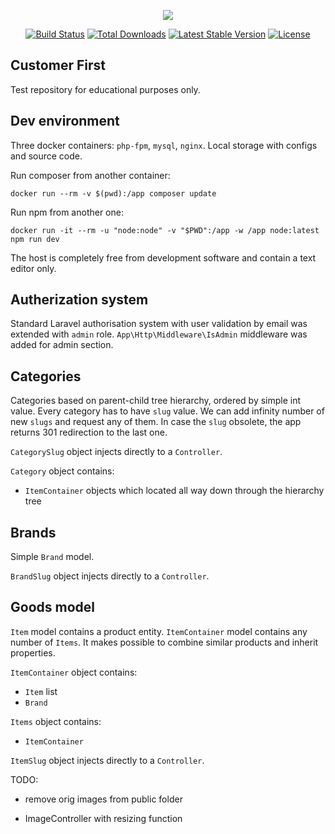 <p align="center"><img src="https://laravel.com/assets/img/components/logo-laravel.svg"></p>

<p align="center">
<a href="https://travis-ci.org/laravel/framework"><img src="https://travis-ci.org/laravel/framework.svg" alt="Build Status"></a>
<a href="https://packagist.org/packages/laravel/framework"><img src="https://poser.pugx.org/laravel/framework/d/total.svg" alt="Total Downloads"></a>
<a href="https://packagist.org/packages/laravel/framework"><img src="https://poser.pugx.org/laravel/framework/v/stable.svg" alt="Latest Stable Version"></a>
<a href="https://packagist.org/packages/laravel/framework"><img src="https://poser.pugx.org/laravel/framework/license.svg" alt="License"></a>
</p>

## Customer First

Test repository for educational purposes only.

## Dev environment

Three docker containers: `php-fpm`, `mysql`, `nginx`. Local storage with configs and source code. 


Run composer from another container:

`docker run --rm -v $(pwd):/app composer update`

Run npm from another one:

`docker run -it --rm -u "node:node" -v "$PWD":/app -w /app node:latest npm run dev`

The host is completely free from development software and contain a text editor only.

## Autherization system

Standard Laravel authorisation system with user validation by email was extended with `admin` role.
`App\Http\Middleware\IsAdmin` middleware was added for admin section.

## Categories

Categories based on parent-child tree hierarchy, ordered by simple int value.
Every category  has to have `slug` value. We can add infinity number of new `slugs` and request any of them. In case the `slug` obsolete, the app returns 301 redirection to the last one.

`CategorySlug` object injects directly to a `Controller`.

`Category` object contains:
 * `ItemContainer` objects which located all way down through the hierarchy tree

## Brands

Simple `Brand` model.

`BrandSlug` object injects directly to a `Controller`.

## Goods model

`Item` model contains a product entity. `ItemContainer` model contains any number of `Items`. It makes possible to combine similar products and inherit properties.

`ItemContainer` object contains:
 * `Item` list
 * `Brand`
 
`Items` object contains:
 * `ItemContainer`

`ItemSlug` object injects directly to a `Controller`.

TODO:

 * remove orig images from public folder
 
 * ImageController with resizing function